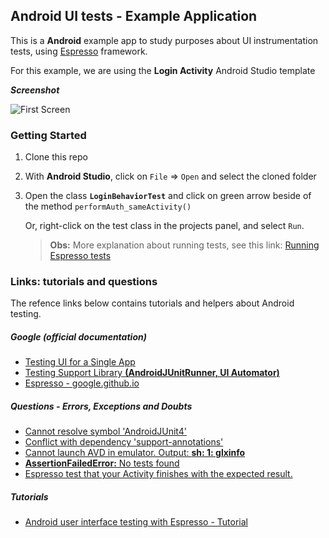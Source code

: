 ## Android UI tests - Example Application

This is a **Android** example app to study purposes about UI instrumentation tests, using [Espresso](https://developer.android.com/training/testing/ui-testing/espresso-testing.html) framework.

For this example, we are using the **Login Activity** Android Studio template

 **_Screenshot_**

![First Screen](https://raw.githubusercontent.com/mfdeveloper/android-uitest/master/images/android-test-screen.png)

### Getting Started

1. Clone this repo
2. With **Android Studio**, click on `File` => `Open` and select the cloned folder
3. Open the class **`LoginBehaviorTest`** and click on green arrow beside of the method `performAuth_sameActivity()`

   Or, right-click on the test class in the projects panel, and select `Run`.
   > **Obs:** More explanation about running tests, see this link: [Running Espresso tests](http://www.vogella.com/tutorials/AndroidTestingEspresso/article.html#espresso_runningespressotests)

### Links: tutorials and questions

The refence links below contains tutorials and helpers about Android testing.

##### Google (official documentation)

* [Testing UI for a Single App](https://developer.android.com/training/testing/ui-testing/espresso-testing.html#build)
* [Testing Support Library **(AndroidJUnitRunner, UI Automator)**](https://developer.android.com/topic/libraries/testing-support-library/index.html)
* [Espresso - google.github.io](https://google.github.io/android-testing-support-library/docs/espresso/index.html)

##### Questions - Errors, Exceptions and Doubts

* [Cannot resolve symbol 'AndroidJUnit4'](http://stackoverflow.com/questions/30603487/cannot-resolve-symbol-androidjunit4)
* [Conflict with dependency 'support-annotations'](http://stackoverflow.com/questions/33317555/conflict-with-dependency-com-android-supportsupport-annotations-resolved-ver)
* [Cannot launch AVD in emulator. Output: **sh: 1: glxinfo**](http://stackoverflow.com/questions/36258908/cannot-launch-avd-in-emulator-output-sh-1-glxinfo)
* [**AssertionFailedError:** No tests found](http://stackoverflow.com/questions/31868008/getting-junit-framework-assertionfailederror-no-tests-found-in-package-when-u)
* [Espresso test that your Activity finishes with the expected result.](https://gist.github.com/saxophone/961ceceea43f8501cbaf)

##### Tutorials
* [Android user interface testing with Espresso - Tutorial](http://www.vogella.com/tutorials/AndroidTestingEspresso/article.html)